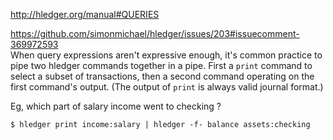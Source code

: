 http://hledger.org/manual#QUERIES

https://github.com/simonmichael/hledger/issues/203#issuecomment-369972593  
When query expressions aren't expressive enough, it's common practice to pipe two hledger commands together in a pipe. First a `print` command to select a subset of transactions, then a second command operating on the first command's output. (The output of `print` is always valid journal format.)

Eg, which part of salary income went to checking ?
```
$ hledger print income:salary | hledger -f- balance assets:checking
```
